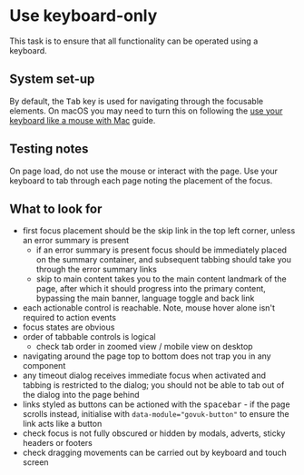 # Use keyboard-only

This task is to ensure that all functionality can be operated using a keyboard.

## System set-up

By default, the <kbd>Tab</kbd> key is used for navigating through the focusable elements. On macOS you may need to turn this on following the [use your keyboard like a mouse with Mac](https://support.apple.com/en-gb/guide/mac-help/mchlp1399/) guide.

## Testing notes

On page load, do not use the mouse or interact with the page. Use your keyboard to tab through each page noting the placement of the focus.

## What to look for

- first focus placement should be the skip link in the top left corner, unless an error summary is present
  - if an error summary is present focus should be immediately placed on the summary container, and subsequent tabbing should take you through the error summary links
  - skip to main content takes you to the main content landmark of the page, after which it should progress into the primary content, bypassing the main banner, language toggle and back link
- each actionable control is reachable. Note, mouse hover alone isn't required to action events
- focus states are obvious
- order of tabbable controls is logical
  - check tab order in zoomed view / mobile view on desktop
- navigating around the page top to bottom does not trap you in any component
- any timeout dialog receives immediate focus when activated and tabbing is restricted to the dialog; you should not be able to tab out of the dialog into the page behind
- links styled as buttons can be actioned with the <kbd>spacebar</kbd> - if the page scrolls instead, initialise with `data-module="govuk-button"` to ensure the link acts like a button
- check focus is not fully obscured or hidden by modals, adverts, sticky headers or footers
- check dragging movements can be carried out by keyboard and touch screen
